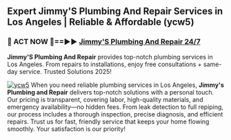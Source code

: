 ## Expert Jimmy'S Plumbing And Repair Services in Los Angeles | Reliable & Affordable (ycw5)  

<h3>🚿 ACT NOW 🌟==►► <a href="https://tinyurl.com/2ne6vx2x" rel="nofollow">Jimmy'S Plumbing And Repair 24/7</a></h3>

**Jimmy'S Plumbing And Repair** provides top-notch plumbing services in Los Angeles. From repairs to installations, enjoy free consultations + same-day service. Trusted Solutions 2025!

[![ycw5](https://i.imgur.com/4PFF4AK.jpeg)](https://tinyurl.com/2ne6vx2x)
When you need reliable plumbing services in Los Angeles, **Jimmy's Plumbing and Repair** delivers top-notch solutions with a personal touch. Our pricing is transparent, covering labor, high-quality materials, and emergency availability—no hidden fees. From leak detection to full repiping, our process includes a thorough inspection, precise diagnosis, and efficient repairs. Trust us for fast, friendly service that keeps your home flowing smoothly. Your satisfaction is our priority!